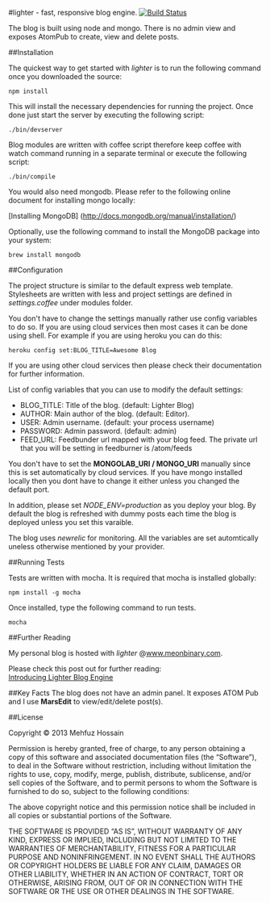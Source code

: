 #lighter - fast, responsive blog engine. [![Build Status](https://travis-ci.org/mehfuzh/lighter.png)](https://travis-ci.org/mehfuzh/lighter)
     
The blog is built using node and mongo. There is no admin view and exposes AtomPub to create, view and delete posts.

##Installation

The quickest way to get started  with _lighter_ is to run the following command once you downloaded the source:

	npm install

This will install the necessary dependencies for running the project. Once done just start the server by executing the following script:

	./bin/devserver

Blog modules are written with coffee script therefore keep coffee with watch command running in a separate terminal or execute the following script:

	./bin/compile 
	
You would also need mongodb. Please refer to the following online document for installing mongo locally:                                      

[Installing MongoDB] (http://docs.mongodb.org/manual/installation/)

Optionally, use the following command to install the MongoDB package into your system:

	brew install mongodb

##Configuration

The project structure is similar to the default express web template. Stylesheets are written with less and project settings are defined in _settings.coffee_ under modules folder.

You don't have to change the settings manually rather use config variables to do so. If you are using cloud services then most cases it can be done using shell. For example if you are using heroku you can do this:

	heroku config set:BLOG_TITLE=Awesome Blog

If you are using other cloud services then please check their documentation for further information. 

List of config variables that you can use to modify the default settings:

+	BLOG_TITLE: Title of the blog. (default: Lighter Blog)
+	AUTHOR: Main author of the blog. (default: Editor).
+	USER: Admin username. (default: your process username)
+	PASSWORD: Admin password. (default: admin)
+	FEED_URL: Feedbunder url mapped with your blog feed. The private url that you will be setting in feedburner is <yourdomain>/atom/feeds

You don't have to set the __MONGOLAB_URI / MONGO_URI__ manually since this is set automatically by cloud services. If you have mongo installed locally then you dont have to change it either unless you changed the default port.

In addition, please set _NODE_ENV=production_ as you deploy your blog. By default the blog is refreshed with dummy posts each time the blog is deployed unless you set this varaible. 

The blog uses _newrelic_ for monitoring. All the variables are set automtically uneless otherwise mentioned by your provider.

##Running Tests

Tests are written with mocha. It is required that mocha is installed globally:

	npm install -g mocha


Once installed, type the following command to run tests.

	mocha

##Further Reading

My personal blog is hosted with *lighter* @www.meonbinary.com. 

Please check this post out for further reading:            
[Introducing Lighter Blog Engine](http://www.meonbinary.com/2013/02/introducing-lighter-blog-engine)

##Key Facts
The blog does not have an admin panel. It exposes ATOM Pub and I use __MarsEdit__ to view/edit/delete post(s).
                      
##License 

Copyright © 2013 Mehfuz Hossain

Permission is hereby granted, free of charge, to any person obtaining a copy of this software and associated documentation files (the “Software”), to deal in the Software without restriction, including without limitation the rights to use, copy, modify, merge, publish, distribute, sublicense, and/or sell copies of the Software, and to permit persons to whom the Software is furnished to do so, subject to the following conditions:

The above copyright notice and this permission notice shall be included in all copies or substantial portions of the Software.

THE SOFTWARE IS PROVIDED “AS IS”, WITHOUT WARRANTY OF ANY KIND, EXPRESS OR IMPLIED, INCLUDING BUT NOT LIMITED TO THE WARRANTIES OF MERCHANTABILITY, FITNESS FOR A PARTICULAR PURPOSE AND NONINFRINGEMENT. IN NO EVENT SHALL THE AUTHORS OR COPYRIGHT HOLDERS BE LIABLE FOR ANY CLAIM, DAMAGES OR OTHER LIABILITY, WHETHER IN AN ACTION OF CONTRACT, TORT OR OTHERWISE, ARISING FROM, OUT OF OR IN CONNECTION WITH THE SOFTWARE OR THE USE OR OTHER DEALINGS IN THE SOFTWARE.